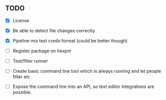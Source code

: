 ## TODO

- [x] License
- [x] Be able to detect file changes correctly
- [x] Pipeline mix test credo format (could be better though)
- [ ] Register package on hexpm
- [ ] Test/filter runner
- [ ] Create basic command line tool which is always running and let people filter etc
- [ ] Expose the command line into an API, so text editor integrations are possible.

